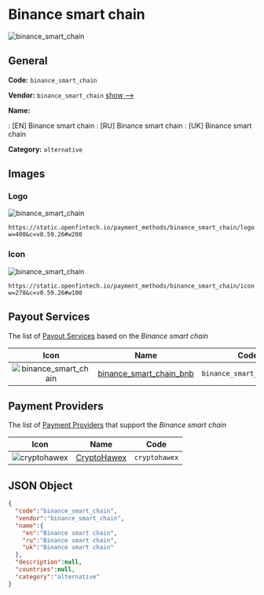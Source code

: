 
# Binance smart chain 
![binance_smart_chain](https://static.openfintech.io/payment_methods/binance_smart_chain/logo.png?w=400&c=v0.59.26#w200)  

## General 
**Code:** `binance_smart_chain` 
 
**Vendor:** `binance_smart_chain` [show -->](/vendors/binance_smart_chain/) 
 
**Name:** 
 
:	[EN] Binance smart chain 
:	[RU] Binance smart chain 
:	[UK] Binance smart chain 
 
**Category:** `alternative` 
 

## Images 

### Logo 
![binance_smart_chain](https://static.openfintech.io/payment_methods/binance_smart_chain/logo.png?w=400&c=v0.59.26#w200)  

```
https://static.openfintech.io/payment_methods/binance_smart_chain/logo.png?w=400&c=v0.59.26#w200
```  

### Icon 
![binance_smart_chain](https://static.openfintech.io/payment_methods/binance_smart_chain/icon.svg?w=278&c=v0.59.26#w100)  

```
https://static.openfintech.io/payment_methods/binance_smart_chain/icon.svg?w=278&c=v0.59.26#w100
```  

## Payout Services 
 
The list of [Payout Services](/payout-services/) based on the _Binance smart chain_ 

|Icon|Name|Code| 
|:---:|:---:|:---:| 
|![binance_smart_chain](https://static.openfintech.io/payout_methods/binance_smart_chain/icon.svg?w=278&c=v0.59.26#w40) |[binance_smart_chain_bnb](/payout-services/binance_smart_chain_bnb/)|`binance_smart_chain_bnb`| 
 

## Payment Providers 
 
The list of [Payment Providers](/payment-providers/) that support the _Binance smart chain_ 

|Icon|Name|Code| 
|:---:|:---:|:---:| 
|![cryptohawex](https://static.openfintech.io/payment_providers/cryptohawex/icon.svg?w=278&c=v0.59.26#w100) |[CryptoHawex](/payment-providers/cryptohawex/)|`cryptohawex`| 
 

## JSON Object 

```json
{
  "code":"binance_smart_chain",
  "vendor":"binance_smart_chain",
  "name":{
    "en":"Binance smart chain",
    "ru":"Binance smart chain",
    "uk":"Binance smart chain"
  },
  "description":null,
  "countries":null,
  "category":"alternative"
}
```  
